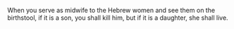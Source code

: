 When you serve as midwife to the Hebrew women and see them on the birthstool, if it is a son, you shall kill him, but if it is a daughter, she shall live.
